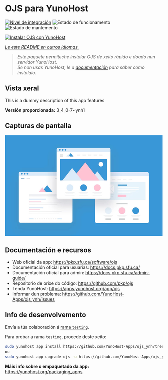 <!--
NOTA: Este README foi creado automáticamente por <https://github.com/YunoHost/apps/tree/master/tools/readme_generator>
NON debe editarse manualmente.
-->

# OJS para YunoHost

[![Nivel de integración](https://dash.yunohost.org/integration/ojs.svg)](https://ci-apps.yunohost.org/ci/apps/ojs/) ![Estado de funcionamento](https://ci-apps.yunohost.org/ci/badges/ojs.status.svg) ![Estado de mantemento](https://ci-apps.yunohost.org/ci/badges/ojs.maintain.svg)

[![Instalar OJS con YunoHost](https://install-app.yunohost.org/install-with-yunohost.svg)](https://install-app.yunohost.org/?app=ojs)

*[Le este README en outros idiomas.](./ALL_README.md)*

> *Este paquete permíteche instalar OJS de xeito rápido e doado nun servidor YunoHost.*  
> *Se non usas YunoHost, le a [documentación](https://yunohost.org/install) para saber como instalalo.*

## Vista xeral

This is a dummy description of this app features


**Versión proporcionada:** 3_4_0-7~ynh1

## Capturas de pantalla

![Captura de pantalla de OJS](./doc/screenshots/example.jpg)

## Documentación e recursos

- Web oficial da app: <https://pkp.sfu.ca/software/ojs>
- Documentación oficial para usuarias: <https://docs.pkp.sfu.ca/>
- Documentación oficial para admin: <https://docs.pkp.sfu.ca/admin-guide/>
- Repositorio de orixe do código: <https://github.com/pkp/ojs>
- Tenda YunoHost: <https://apps.yunohost.org/app/ojs>
- Informar dun problema: <https://github.com/YunoHost-Apps/ojs_ynh/issues>

## Info de desenvolvemento

Envía a túa colaboración á [rama `testing`](https://github.com/YunoHost-Apps/ojs_ynh/tree/testing).

Para probar a rama `testing`, procede deste xeito:

```bash
sudo yunohost app install https://github.com/YunoHost-Apps/ojs_ynh/tree/testing --debug
ou
sudo yunohost app upgrade ojs -u https://github.com/YunoHost-Apps/ojs_ynh/tree/testing --debug
```

**Máis info sobre o empaquetado da app:** <https://yunohost.org/packaging_apps>
